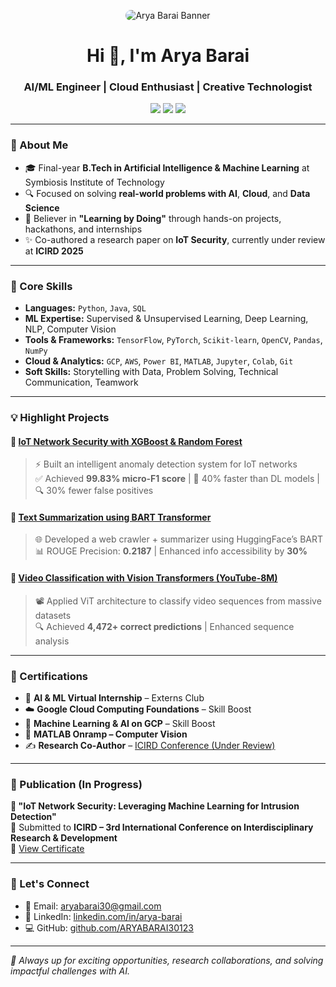 <p align="center">
  <img src="https://raw.githubusercontent.com/ARYABARAI30123/ARYABARAI30123/main/A_professional_personal_branding_banner_image_feat.png" alt="Arya Barai Banner" style="border-radius: 10px;" />
</p>

<h1 align="center">Hi 👋, I'm Arya Barai</h1>
<h3 align="center">AI/ML Engineer | Cloud Enthusiast | Creative Technologist</h3>

<p align="center">
  <a href="mailto:aryabarai30@gmail.com"><img src="https://img.shields.io/badge/Email-D14836?style=flat-square&logo=gmail&logoColor=white"/></a>
  <a href="https://www.linkedin.com/in/arya-barai"><img src="https://img.shields.io/badge/LinkedIn-0077B5?style=flat-square&logo=linkedin&logoColor=white"/></a>
  <a href="https://github.com/ARYABARAI30123"><img src="https://img.shields.io/badge/GitHub-000000?style=flat-square&logo=github&logoColor=white"/></a>
</p>

---

### 🚀 About Me

- 🎓 Final-year **B.Tech in Artificial Intelligence & Machine Learning** at Symbiosis Institute of Technology  
- 🔍 Focused on solving **real-world problems with AI**, **Cloud**, and **Data Science**  
- 🧠 Believer in **"Learning by Doing"** through hands-on projects, hackathons, and internships  
- ✨ Co-authored a research paper on **IoT Security**, currently under review at **ICIRD 2025**  

---

### 🧠 Core Skills

- **Languages:** `Python`, `Java`, `SQL`  
- **ML Expertise:** Supervised & Unsupervised Learning, Deep Learning, NLP, Computer Vision  
- **Tools & Frameworks:** `TensorFlow`, `PyTorch`, `Scikit-learn`, `OpenCV`, `Pandas`, `NumPy`  
- **Cloud & Analytics:** `GCP`, `AWS`, `Power BI`, `MATLAB`, `Jupyter`, `Colab`, `Git`  
- **Soft Skills:** Storytelling with Data, Problem Solving, Technical Communication, Teamwork  

---

### 💡 Highlight Projects

#### 🔐 [IoT Network Security with XGBoost & Random Forest](https://github.com/ARYABARAI30123/IOT-Network-Security-Anomaly-)
> ⚡ Built an intelligent anomaly detection system for IoT networks  
> ✅ Achieved **99.83% micro-F1 score** | 🚀 40% faster than DL models | 🔍 30% fewer false positives

#### 🧠 [Text Summarization using BART Transformer](https://github.com/ARYABARAI30123/NLP_Webcrawler_summarization)
> 🌐 Developed a web crawler + summarizer using HuggingFace’s BART  
> 📊 ROUGE Precision: **0.2187** | Enhanced info accessibility by **30%**

#### 🎥 [Video Classification with Vision Transformers (YouTube-8M)](https://github.com/ARYABARAI30123/Video-Classification-using-Youtube-8M-Dataset)
> 📽️ Applied ViT architecture to classify video sequences from massive datasets  
> 🔍 Achieved **4,472+ correct predictions** | Enhanced sequence analysis  

---

### 🏅 Certifications

- 🧠 **AI & ML Virtual Internship** – Externs Club  
- ☁️ **Google Cloud Computing Foundations** – Skill Boost  
- 🤖 **Machine Learning & AI on GCP** – Skill Boost  
- 🧪 **MATLAB Onramp – Computer Vision**  
- ✍️ **Research Co-Author** – [ICIRD Conference (Under Review)](https://drive.google.com/drive/folders/12breq8CMA0TG3xSfosE_78rul_ODM9LH)

---

### 📰 Publication (In Progress)

**📘 "IoT Network Security: Leveraging Machine Learning for Intrusion Detection"**  
📌 Submitted to **ICIRD – 3rd International Conference on Interdisciplinary Research & Development**  
📄 [View Certificate](https://drive.google.com/drive/folders/12breq8CMA0TG3xSfosE_78rul_ODM9LH)

---

### 🤝 Let's Connect

- 📧 Email: [aryabarai30@gmail.com](mailto:aryabarai30@gmail.com)  
- 🔗 LinkedIn: [linkedin.com/in/arya-barai](https://www.linkedin.com/in/arya-barai)  
- 💻 GitHub: [github.com/ARYABARAI30123](https://github.com/ARYABARAI30123)  

---

_🌟 Always up for exciting opportunities, research collaborations, and solving impactful challenges with AI._  
